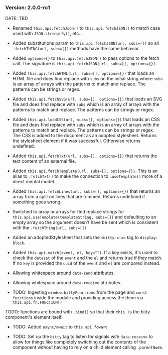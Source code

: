 ### Version: 2.0.0-rc1

DATE: TBD

- Renamed `this.api.fetchJson()` to 
`this.api.fetchJSON()` to match case used
with `JSON.stringify()`, etc...

- Added substitutions param to 
`this.api.fetchJSON(url, subs=[])` so
all `.fetchTHING(url, subs=[])` methods
have the same behavior. 

- Added `options={}` to 
`this.api.fetchJSON()` to pass options to
the fetch call. The signature is
`this.api.fetchJSON(url, subs=[], options={})`.

- Added `this.api.fetchHTML(url, subs=[], options={})`
that loads an HTML file and does find
replace with `subs` on the initial string 
where `subs` is an array
of arrays with the patterns to match and
replace. The patterns can be strings or regex. 

- Added `this.api.fetchSVG(url, subs=[], options={})`
that loads an SVG file and does find
replace with `subs` which is an array
of arrays with the patterns to match and
replace. The patterns can be strings or regex. 

- Added `this.api.loadCSS(url, subs=[], options={})`
that loads an CSS file and does find
replace with `subs` which is an array
of arrays with the patterns to match and
replace. The patterns can be strings or regex. 
The CSS is added to the document as an adopted
stylesheet. Returns the stylesheet element
if it was successful. Otherwise returns undefined. 

- Added `this.api.fetchTxt(url, subs=[], options={})`
that returns the text content of an external file.

- Added `this.api.fetchTemplate(url, subs=[], options={})`.
This is an alias to `.fetchTxt()` to make
the connection to `.useTemplate()` more of
a direct mental model. 

- Added `this.api.fetchLines(url, subs=[], options={})`
that returns an array from a split 
on lines that are trimmed. Returns undefined
if something goes wrong.

- Switched to array or arrays for find
replace strings for `this.api.useTemplate(templateString, subs=[])`
and defaulting to an empty array so the
argument doesn't have be sent which
is consistent with the `.fetchThing(url, subs=[])`

- Added an adoptedStylesheet that sets
the `<bitty-x-x>` tag to `display: block`. 

- Added `this.api.match(event, el, key="")`. 
If a key exists, it's used to check the 
`dataset` of the `event` and the `el`
and returns true if they match. If no
`key` is provided the `uuid` of the `event`
and `el` are compared instead. 

- Allowing whitespace around `data-send` 
attributes. 

- Allowing whitespace around `data-receive`
attributes.

- TODO: Ingesting `window.bittyFunctions` from
the page and `const functions` inside the module
and providing access the them via `this.api.fn.FUNCTION()`

TODO: functions are bound with `.bind()` so
that their `this.` is the bitty component's
element itself. 

- TODO: Added `async/await` to `this.api.foward`

- TODO: Set up the `bitty` tag to listen
for signals with `data-receive` to allow
for things like completely switching out
the contents of the component without
having to rely on a child element calling
`.parentNode`. 




